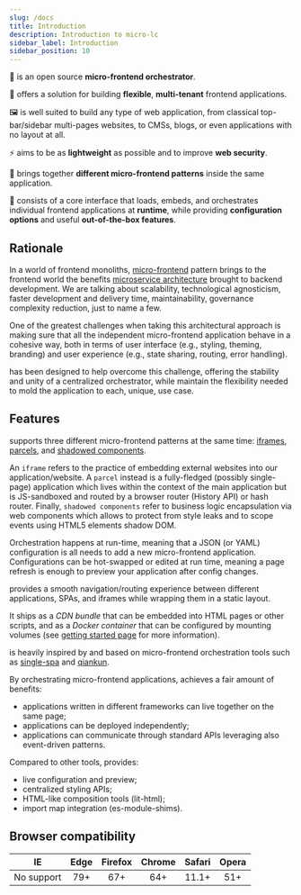 ```yaml
---
slug: /docs
title: Introduction
description: Introduction to micro-lc
sidebar_label: Introduction
sidebar_position: 10
---
```


🎼 <micro-lc></micro-lc> is an open source **micro-frontend orchestrator**.

🧱 <micro-lc></micro-lc> offers a solution for building **flexible**, **multi-tenant** frontend applications.

🖼 <micro-lc></micro-lc> is well suited to build any type of web application, from classical top-bar/sidebar multi-pages
websites, to CMSs, blogs, or even applications with no layout at all.

⚡ <micro-lc></micro-lc> aims to be as **lightweight** as possible and to improve **web security**. 

🔗 <micro-lc></micro-lc> brings together **different micro-frontend patterns** inside the same application.

🏃 <micro-lc></micro-lc> consists of a core interface that loads, embeds, and orchestrates individual frontend applications
at **runtime**, while providing **configuration options** and useful **out-of-the-box features**.

## Rationale

In a world of frontend monoliths, [micro-frontend](https://micro-frontends.org/) pattern brings to the frontend world
the benefits [microservice architecture](https://en.wikipedia.org/wiki/Microservices) brought to backend development.
We are talking about scalability, technological agnosticism, faster development and delivery time, maintainability,
governance complexity reduction, just to name a few.

One of the greatest challenges when taking this architectural approach is making sure that all the independent 
micro-frontend application behave in a cohesive way, both in terms of user interface (e.g., styling, theming, branding)
and user experience (e.g., state sharing, routing, error handling).

<micro-lc></micro-lc> has been designed to help overcome this challenge, offering the stability and unity of a centralized
orchestrator, while maintain the flexibility needed to mold the application to each, unique, use case.

## Features

<micro-lc></micro-lc> supports three different micro-frontend patterns at the same time:
[iframes](guides/applications/iframes), [parcels](guides/applications/parcels), and
[shadowed components](guides/applications/compose).

An `iframe` refers to the practice of embedding external websites into our application/website. A `parcel` instead is a
fully-fledged (possibly single-page) application which lives within the context of the main application but is JS-sandboxed
and routed by a browser router (History API) or hash router. Finally, `shadowed components` refer to business logic
encapsulation via web components which allows to protect from style leaks and to scope events using HTML5 elements shadow 
DOM.

Orchestration happens at run-time, meaning that a JSON (or YAML) configuration is all <micro-lc></micro-lc> needs to add
a new micro-frontend application. Configurations can be hot-swapped or edited at run time, meaning a page refresh is
enough to preview your application after config changes.

<micro-lc></micro-lc> provides a smooth navigation/routing experience between different applications, SPAs, and iframes 
while wrapping them in a static layout.

It ships as a *CDN bundle* that can be embedded into HTML pages or other scripts, and as a *Docker container* that can be
configured by mounting volumes (see [getting started page](./getting-started) for more information).

<micro-lc></micro-lc> is heavily inspired by and based on micro-frontend orchestration tools such as 
[single-spa](https://single-spa.js.org/) and [qiankun](https://qiankun.umijs.org/).

By orchestrating micro-frontend applications, <micro-lc></micro-lc> achieves a fair amount of benefits:
* applications written in different frameworks can live together on the same page;
* applications can be deployed independently;
* applications can communicate through standard APIs leveraging also event-driven patterns.

Compared to other tools, <micro-lc></micro-lc> provides:
* live configuration and preview;
* centralized styling APIs;
* HTML-like composition tools (lit-html);
* import map integration (es-module-shims).

## Browser compatibility

|     IE     | Edge | Firefox | Chrome | Safari | Opera |
|:----------:|:----:|:-------:|:------:|:------:|:-----:|
| No support | 79+  |   67+   |  64+   | 11.1+  |  51+  |

